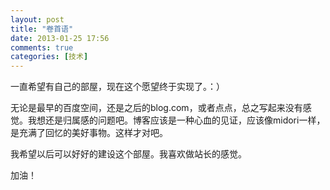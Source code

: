 ```yaml
---
layout: post
title: "卷首语"
date: 2013-01-25 17:56
comments: true
categories: [技术]
---
```


一直希望有自己的部屋，现在这个愿望终于实现了。：）

无论是最早的百度空间，还是之后的blog.com，或者点点，总之写起来没有感觉。我想还是归属感的问题吧。博客应该是一种心血的见证，应该像midori一样，是充满了回忆的美好事物。这样才对吧。

我希望以后可以好好的建设这个部屋。我喜欢做站长的感觉。

加油！
